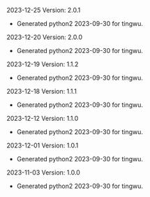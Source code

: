 2023-12-25 Version: 2.0.1
- Generated python2 2023-09-30 for tingwu.

2023-12-20 Version: 2.0.0
- Generated python2 2023-09-30 for tingwu.

2023-12-19 Version: 1.1.2
- Generated python2 2023-09-30 for tingwu.

2023-12-18 Version: 1.1.1
- Generated python2 2023-09-30 for tingwu.

2023-12-12 Version: 1.1.0
- Generated python2 2023-09-30 for tingwu.

2023-12-01 Version: 1.0.1
- Generated python2 2023-09-30 for tingwu.

2023-11-03 Version: 1.0.0
- Generated python2 2023-09-30 for tingwu.

